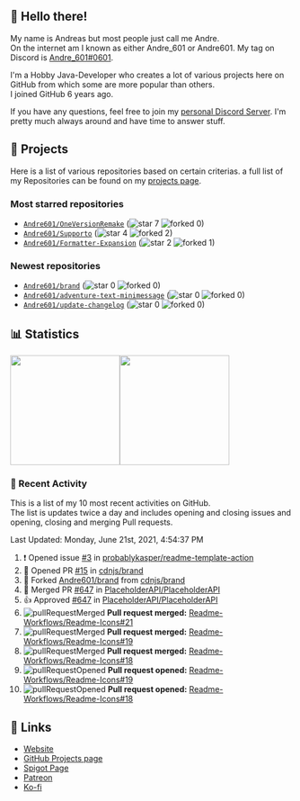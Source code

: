 <!-- Links -->
[andre]: https://discord.bio/p/andre601
[purr]: https://purrbot.site
[discord]: https://discord.gg/6dazXp6
[website]: https://andre601.ch
[github]: https://andre601.ch/projects
[spigot]: https://www.spigotmc.org/resources/authors/56829/
[patreon]: https://patreon.com/andre_601
[ko-fi]: https://ko-fi.com/andre_601

## 👋 Hello there!
My name is Andreas but most people just call me Andre.  
On the internet am I known as either Andre_601 or Andre601. My tag on Discord is [Andre_601#0601][andre].

I'm a Hobby Java-Developer who creates a lot of various projects here on GitHub from which some are more popular than others.  
I joined GitHub 6 years ago.

If you have any questions, feel free to join my [personal Discord Server][discord]. I'm pretty much always around and have time to answer stuff.

## 📁 Projects
Here is a list of various repositories based on certain criterias. a full list of my Repositories can be found on my [projects page][github].

### Most starred repositories

- [`Andre601/OneVersionRemake`](https://github.com/Andre601/OneVersionRemake) (![star] 7 ![forked] 0)
- [`Andre601/Supporto`](https://github.com/Andre601/Supporto) (![star] 4 ![forked] 2)
- [`Andre601/Formatter-Expansion`](https://github.com/Andre601/Formatter-Expansion) (![star] 2 ![forked] 1)

### Newest repositories

- [`Andre601/brand`](https://github.com/Andre601/brand) (![star] 0 ![forked] 0)
- [`Andre601/adventure-text-minimessage`](https://github.com/Andre601/adventure-text-minimessage) (![star] 0 ![forked] 0)
- [`Andre601/update-changelog`](https://github.com/Andre601/update-changelog) (![star] 0 ![forked] 0)

## 📊 Statistics
<img height="195px" src="https://github-readme-stats.vercel.app/api?username=Andre601&show_icons=true&hide_rank=true&title_color=3498db&bg_color=ffffff00&text_color=718096&disable_animations=true"><img height="195px" src="https://github-readme-stats.vercel.app/api/top-langs?username=Andre601&layout=compact&title_color=3498db&bg_color=ffffff00&text_color=718096">

### 📜 Recent Activity
This is a list of my 10 most recent activities on GitHub.  
The list is updates twice a day and includes opening and closing issues and opening, closing and merging Pull requests.

<!--RECENT_ACTIVITY:last_update-->
Last Updated: Monday, June 21st, 2021, 4:54:37 PM
<!--RECENT_ACTIVITY:last_update_end-->
<!--RECENT_ACTIVITY:start-->
1. ❗️ Opened issue [#3](https://github.com/probablykasper/readme-template-action/issues/3) in [probablykasper/readme-template-action](https://github.com/probablykasper/readme-template-action)
2. 💪 Opened PR [#15](https://github.com/cdnjs/brand/pull/15) in [cdnjs/brand](https://github.com/cdnjs/brand)
3. 🔱 Forked [Andre601/brand](https://github.com/Andre601/brand) from [cdnjs/brand](https://github.com/cdnjs/brand)
4. 🎉 Merged PR [#647](https://github.com/PlaceholderAPI/PlaceholderAPI/pull/647) in [PlaceholderAPI/PlaceholderAPI](https://github.com/PlaceholderAPI/PlaceholderAPI)
5. 👍 Approved [#647](https://github.com/PlaceholderAPI/PlaceholderAPI/pull/647#pullrequestreview-687923262) in [PlaceholderAPI/PlaceholderAPI](https://github.com/PlaceholderAPI/PlaceholderAPI)
6. ![pullRequestMerged] **Pull request merged:** [Readme-Workflows/Readme-Icons#21](https://github.com/Readme-Workflows/Readme-Icons/pull/21)
7. ![pullRequestMerged] **Pull request merged:** [Readme-Workflows/Readme-Icons#19](https://github.com/Readme-Workflows/Readme-Icons/pull/19)
8. ![pullRequestMerged] **Pull request merged:** [Readme-Workflows/Readme-Icons#18](https://github.com/Readme-Workflows/Readme-Icons/pull/18)
9. ![pullRequestOpened] **Pull request opened:** [Readme-Workflows/Readme-Icons#19](https://github.com/Readme-Workflows/Readme-Icons/pull/19)
10. ![pullRequestOpened] **Pull request opened:** [Readme-Workflows/Readme-Icons#18](https://github.com/Readme-Workflows/Readme-Icons/pull/18)
<!--RECENT_ACTIVITY:end-->

## 🔗 Links
- [Website]
- [GitHub Projects page][github]
- [Spigot Page][spigot]
- [Patreon]
- [Ko-fi]

<!-- Badges -->
[issueOpened]: https://cdn.jsdelivr.net/gh/Readme-Workflows/Readme-Icons@v1.1.0/icons/octicons/IssueOpened.svg
[issueClosed]: https://cdn.jsdelivr.net/gh/Readme-Workflows/Readme-Icons@v1.1.0/icons/octicons/IssueClosed.svg

[pullRequestOpened]: https://cdn.jsdelivr.net/gh/Readme-Workflows/Readme-Icons@v1.1.0/icons/octicons/PullRequestOpened.svg
[pullRequestClosed]: https://cdn.jsdelivr.net/gh/Readme-Workflows/Readme-Icons@v1.1.0/icons/octicons/PullRequestClosed.svg
[pullRequestMerged]: https://cdn.jsdelivr.net/gh/Readme-Workflows/Readme-Icons@v1.1.0/icons/octicons/PullRequestMerged.svg

[comment]: https://cdn.jsdelivr.net/gh/Readme-Workflows/Readme-Icons@v1.1.0/icons/octicons/Comment.svg

[changesRequested]: https://cdn.jsdelivr.net/gh/Readme-Workflows/Readme-Icons@v1.1.0/icons/octicons/RequestedChanges.svg
[approved]: https://cdn.jsdelivr.net/gh/Readme-Workflows/Readme-Icons@v1.1.0/icons/octicons/ApprovedChanges.svg
[repoCreated]: https://cdn.jsdelivr.net/gh/Readme-Workflows/Readme-Icons@v1.1.0/icons/octicons/Repository.svg

[release]: https://cdn.jsdelivr.net/gh/Readme-Workflows/Readme-Icons@v1.1.0/icons/octicons/Release.svg
[star]: https://cdn.jsdelivr.net/gh/Readme-Workflows/Readme-Icons@v1.1.0/icons/octicons/StarredRepository.svg
[wiki]: https://cdn.jsdelivr.net/gh/Readme-Workflows/Readme-Icons@v1.1.0/icons/octicons/Wiki.svg
[forked]: https://cdn.jsdelivr.net/gh/Readme-Workflows/Readme-Icons@main/icons/octicons/ForkedRepository.svg

